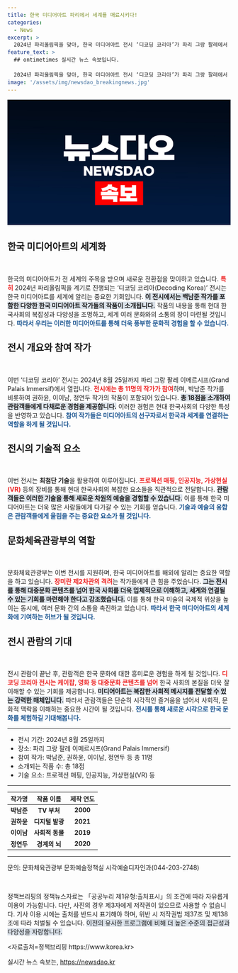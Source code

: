 ```yaml
---
title: 한국 미디어아트 파리에서 세계를 매료시키다!
categories:
  - News
excerpt: >
  2024년 파리올림픽을 맞아, 한국 미디어아트 전시 ‘디코딩 코리아’가 파리 그랑 팔레에서 열립니다. 백남준을 포함한 11명의 작가가 참여해 최첨단 기술로 한국 사회를 다채롭게 표현합니다.
feature_text: >
  ## ontimetimes 실시간 뉴스 속보입니다.

  2024년 파리올림픽을 맞아, 한국 미디어아트 전시 ‘디코딩 코리아’가 파리 그랑 팔레에서 열립니다. 백남준을 포함한 11명의 작가가 참여해 최첨단 기술로 한국 사회를 다채롭게 표현합니다.
image: '/assets/img/newsdao_breakingnews.jpg'
---
```


<p><img src="/assets/img/newsdao_breakingnews.jpg" alt="ontimetimes 속보" /></p>

<h2 data-ke-size="size26">한국 미디어아트의 세계화</h2>

<p data-ke-size="size16">&nbsp;</p>

<p>한국의 미디어아트가 전 세계의 주목을 받으며 새로운 전환점을 맞이하고 있습니다. <b><span style="color: #ee2323;">특히</span></b> 2024년 파리올림픽을 계기로 진행되는 ‘디코딩 코리아(Decoding Korea)’ 전시는 한국 미디어아트를 세계에 알리는 중요한 기회입니다. <b><span style="background-color: #21538527;">이 전시에서는 백남준 작가를 포함한 다양한 한국 미디어아트 작가들의 작품이 소개됩니다.</span></b> 작품의 내용을 통해 현대 한국사회의 복잡성과 다양성을 조명하고, 세계 여러 문화와의 소통의 장이 마련될 것입니다. <b><span style="color: #1a5490;">따라서 우리는 이러한 미디어아트를 통해 더욱 풍부한 문화적 경험을 할 수 있습니다.</span></b></p>

<h2 data-ke-size="size26">전시 개요와 참여 작가</h2>

<p data-ke-size="size16">&nbsp;</p>

<p>이번 ‘디코딩 코리아’ 전시는 2024년 8월 25일까지 파리 그랑 팔레 이메르시프(Grand Palais Immersif)에서 열립니다. <b><span style="color: #ee2323;">전시에는 총 11명의 작가가 참여</span></b>하며, 박남준 작가를 비롯하여 권하윤, 이이남, 정연두 작가의 작품이 포함되어 있습니다. <b><span style="background-color: #21538527;">총 18점을 소개하여 관람객들에게 다채로운 경험을 제공합니다.</span></b> 이러한 경험은 현대 한국사회의 다양한 특성을 반영하고 있습니다. <b><span style="color: #1a5490;">참여 작가들은 미디어아트의 선구자로서 한국과 세계를 연결하는 역할을 하게 될 것입니다.</span></b></p>

<h2 data-ke-size="size26">전시의 기술적 요소</h2>

<p data-ke-size="size16">&nbsp;</p>

<p>이번 전시는 <b>최첨단 기술</b>을 활용하여 이루어집니다. <b><span style="color: #ee2323;">프로젝션 매핑, 인공지능, 가상현실(VR)</span></b> 등의 장비를 통해 현대 한국사회의 복잡한 요소들을 직관적으로 전달합니다. <b><span style="background-color: #21538527;">관람객들은 이러한 기술을 통해 새로운 차원의 예술을 경험할 수 있습니다.</span></b> 이를 통해 한국 미디어아트는 더욱 많은 사람들에게 다가갈 수 있는 기회를 얻습니다. <b><span style="color: #1a5490;">기술과 예술의 융합은 관람객들에게 울림을 주는 중요한 요소가 될 것입니다.</span></b></p>

<h2 data-ke-size="size26">문화체육관광부의 역할</h2>

<p data-ke-size="size16">&nbsp;</p>

<p>문화체육관광부는 이번 전시를 지원하며, 한국 미디어아트를 해외에 알리는 중요한 역할을 하고 있습니다. <b><span style="color: #ee2323;">장미란 제2차관의 격려</span></b>는 작가들에게 큰 힘을 주었습니다. <b><span style="background-color: #21538527;">그는 전시를 통해 대중문화 콘텐츠를 넘어 한국 사회를 더욱 입체적으로 이해하고, 세계와 연결될 수 있는 기회를 마련해야 한다고 강조했습니다.</span></b> 이를 통해 한국 미술의 국제적 위상을 높이는 동시에, 여러 문화 간의 소통을 촉진하고 있습니다. <b><span style="color: #1a5490;">따라서 한국 미디어아트의 세계화에 기여하는 허브가 될 것입니다.</span></b></p>

<h2 data-ke-size="size26">전시 관람의 기대</h2>

<p data-ke-size="size16">&nbsp;</p>

<p>전시 관람이 끝난 후, 관람객은 한국 문화에 대한 흥미로운 경험을 하게 될 것입니다. <b><span style="color: #ee2323;">디코딩 코리아 전시는 케이팝, 영화 등 대중문화 콘텐츠를 넘어</span></b> 한국 사회의 본질을 더욱 잘 이해할 수 있는 기회를 제공합니다. <b><span style="background-color: #21538527;">미디어아트는 복잡한 사회적 메시지를 전달할 수 있는 강력한 매체입니다.</span></b> 따라서 관람객들은 단순히 시각적인 즐거움을 넘어서 사회적, 문화적 맥락을 이해하는 중요한 시간이 될 것입니다. <b><span style="color: #1a5490;">전시를 통해 새로운 시각으로 한국 문화를 체험하길 기대해봅니다.</span></b></p>

<hr>

<ul>
    <li>전시 기간: 2024년 8월 25일까지</li>
    <li>장소: 파리 그랑 팔레 이메르시프(Grand Palais Immersif)</li>
    <li>참여 작가: 박남준, 권하윤, 이이남, 정연두 등 총 11명</li>
    <li>소개되는 작품 수: 총 18점</li>
    <li>기술 요소: 프로젝션 매핑, 인공지능, 가상현실(VR) 등</li>
</ul>

<hr>

<table style="width: 100%;">
    <thead>
        <tr>
            <th style="text-align: center;">작가명</th>
            <th style="text-align: center;">작품 이름</th>
            <th style="text-align: center;">제작 연도</th>
        </tr>
    </thead>
    <tbody>
        <tr>
            <td style="text-align: center; height: 17px;"><b>박남준</b></td>
            <td style="text-align: center; height: 17px;"><b>TV 부처</b></td>
            <td style="text-align: center; height: 17px;"><b>2000</b></td>
        </tr>
        <tr>
            <td style="text-align: center; height: 17px;"><b>권하윤</b></td>
            <td style="text-align: center; height: 17px;"><b>디지털 발광</b></td>
            <td style="text-align: center; height: 17px;"><b>2021</b></td>
        </tr>
        <tr>
            <td style="text-align: center; height: 17px;"><b>이이남</b></td>
            <td style="text-align: center; height: 17px;"><b>사회적 동물</b></td>
            <td style="text-align: center; height: 17px;"><b>2019</b></td>
        </tr>
        <tr>
            <td style="text-align: center; height: 17px;"><b>정연두</b></td>
            <td style="text-align: center; height: 17px;"><b>경계의 뇌</b></td>
            <td style="text-align: center; height: 17px;"><b>2020</b></td>
        </tr>
    </tbody>
</table>

<hr>

<p data-ke-size="size16">문의: 문화체육관광부 문화예술정책실 시각예술디자인과(044-203-2748)</p>

<p data-ke-size="size16">&nbsp;</p>

<p>정책브리핑의 정책뉴스자료는 「공공누리 제1유형:출처표시」의 조건에 따라 자유롭게 이용이 가능합니다. 다만, 사진의 경우 제3자에게 저작권이 있으므로 사용할 수 없습니다. 기사 이용 시에는 출처를 반드시 표기해야 하며, 위반 시 저작권법 제37조 및 제138조에 따라 처벌될 수 있습니다. <span style="background-color: #21538527;">이전의 유사한 프로그램에 비해 더 높은 수준의 접근성과 다양성을 자랑합니다.</span> <p data-ke-size="size16"> &lt;자료출처=정책브리핑 https://www.korea.kr></p></p>
실시간 뉴스 속보는, <a href="https://newsdao.kr" rel="dofollow">https://newsdao.kr</a>


